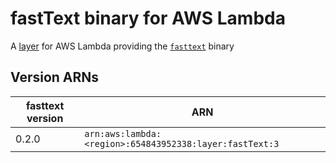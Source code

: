 # fastText binary for AWS Lambda

A [layer](https://docs.aws.amazon.com/lambda/latest/dg/configuration-layers.html)
for AWS Lambda providing the [`fasttext`](https://fasttext.cc/) binary

## Version ARNs

| fasttext version | ARN |
| --- | --- |
| 0.2.0 | `arn:aws:lambda:<region>:654843952338:layer:fastText:3` |
